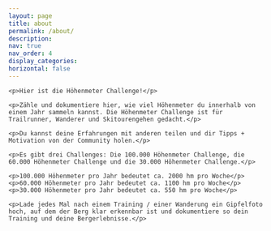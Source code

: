 ```yaml
---
layout: page
title: about
permalink: /about/
description:
nav: true
nav_order: 4
display_categories:
horizontal: false
---
```


<html>
<head>
  <!--link rel="stylesheet" type="text/css" href="styles.css"-->
  <style>
    body {
      font-family: Arial, sans-serif;
      /*background-color: #f2f2f2;*/
      color: #333;
    }

    .container {
      max-width: 800px;
      margin: 0 auto;
      padding: 20px;
    }

    p {
      font-size: 18px;
      line-height: 1.5;
      margin-bottom: 15px;
    }
  </style>
</head>
<body>
  <div class="container">

    <p>Hier ist die Höhenmeter Challenge!</p>

    <p>Zähle und dokumentiere hier, wie viel Höhenmeter du innerhalb von einem Jahr sammeln kannst. Die Höhenmeter Challenge ist für Trailrunner, Wanderer und Skitourengehen gedacht.</p>

    <p>Du kannst deine Erfahrungen mit anderen teilen und dir Tipps + Motivation von der Community holen.</p>

    <p>Es gibt drei Challenges: Die 100.000 Höhenmeter Challenge, die 60.000 Höhenmeter Challenge und die 30.000 Höhenmeter Challenge.</p>

    <p>100.000 Höhenmeter pro Jahr bedeutet ca. 2000 hm pro Woche</p>
    <p>60.000 Höhenmeter pro Jahr bedeutet ca. 1100 hm pro Woche</p>
    <p>30.000 Höhenmeter pro Jahr bedeutet ca. 550 hm pro Woche</p>

    <p>Lade jedes Mal nach einem Training / einer Wanderung ein Gipfelfoto hoch, auf dem der Berg klar erkennbar ist und dokumentiere so dein Training und deine Bergerlebnisse.</p>
  </div>
</body>
</html>

